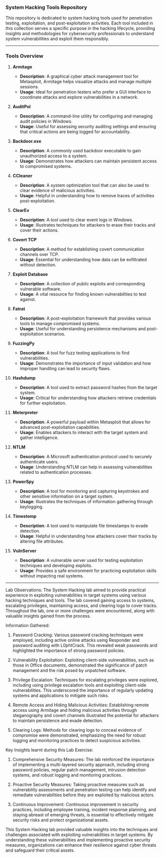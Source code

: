 ### System Hacking Tools Repository
 This repository is dedicated to system hacking tools used for penetration testing, exploitation, and post-exploitation activities. Each tool included in this collection serves a specific purpose in the hacking lifecycle, providing insights and methodologies for cybersecurity professionals to understand system vulnerabilities and exploit them responsibly.

---

### Tools Overview

1. **Armitage**
   - **Description**: A graphical cyber attack management tool for Metasploit, Armitage helps visualize attacks and manage multiple sessions.
   - **Usage**: Ideal for penetration testers who prefer a GUI interface to coordinate attacks and explore vulnerabilities in a network.

2. **AuditPol**
   - **Description**: A command-line utility for configuring and managing audit policies in Windows.
   - **Usage**: Useful for assessing security auditing settings and ensuring that critical actions are being logged for accountability.

3. **Backdoor.exe**
   - **Description**: A commonly used backdoor executable to gain unauthorized access to a system.
   - **Usage**: Demonstrates how attackers can maintain persistent access to compromised systems.

4. **CCleaner**
   - **Description**: A system optimization tool that can also be used to clear evidence of malicious activities.
   - **Usage**: Helpful in understanding how to remove traces of activities post-exploitation.

5. **ClearEv**
   - **Description**: A tool used to clear event logs in Windows.
   - **Usage**: Illustrates techniques for attackers to erase their tracks and cover their actions.

6. **Covert TCP**
   - **Description**: A method for establishing covert communication channels over TCP.
   - **Usage**: Essential for understanding how data can be exfiltrated without detection.

7. **Exploit Database**
   - **Description**: A collection of public exploits and corresponding vulnerable software.
   - **Usage**: A vital resource for finding known vulnerabilities to test against.

8. **Fatrat**
   - **Description**: A post-exploitation framework that provides various tools to manage compromised systems.
   - **Usage**: Useful for understanding persistence mechanisms and post-exploitation scenarios.

9. **FuzzingPy**
   - **Description**: A tool for fuzz testing applications to find vulnerabilities.
   - **Usage**: Demonstrates the importance of input validation and how improper handling can lead to security flaws.

10. **Hashdump**
    - **Description**: A tool used to extract password hashes from the target system.
    - **Usage**: Critical for understanding how attackers retrieve credentials for further exploitation.

11. **Meterpreter**
    - **Description**: A powerful payload within Metasploit that allows for advanced post-exploitation capabilities.
    - **Usage**: Enables attackers to interact with the target system and gather intelligence.

12. **NTLM**
    - **Description**: A Microsoft authentication protocol used to securely authenticate users.
    - **Usage**: Understanding NTLM can help in assessing vulnerabilities related to authentication processes.

13. **PowerSpy**
    - **Description**: A tool for monitoring and capturing keystrokes and other sensitive information on a target system.
    - **Usage**: Illustrates the techniques of information gathering through keylogging.

14. **Timestomp**
    - **Description**: A tool used to manipulate file timestamps to evade detection.
    - **Usage**: Helpful in understanding how attackers cover their tracks by altering file attributes.

15. **VulnServer**
    - **Description**: A vulnerable server used for testing exploitation techniques and developing exploits.
    - **Usage**: Provides a safe environment for practicing exploitation skills without impacting real systems.

---

Lab Observations: The System Hacking lab aimed to provide practical experience in exploiting vulnerabilities in target systems using various hacking techniques and tools. The lab covered gaining access to systems, escalating privileges, maintaining access, and clearing logs to cover tracks. Throughout the lab, one or more challenges were encountered, along with valuable insights gained from the process.

Information Gathered:
1. Password Cracking: Various password cracking techniques were employed, including active online attacks using Responder and password auditing with L0phtCrack. This revealed weak passwords and highlighted the importance of strong password policies.
   
2. Vulnerability Exploitation: Exploiting client-side vulnerabilities, such as those in Office documents, demonstrated the significance of patch management and the risk posed by unpatched software.

3. Privilege Escalation: Techniques for escalating privileges were explored, including using privilege escalation tools and exploiting client-side vulnerabilities. This underscored the importance of regularly updating systems and applications to mitigate such risks.

4. Remote Access and Hiding Malicious Activities: Establishing remote access using Armitage and hiding malicious activities through steganography and covert channels illustrated the potential for attackers to maintain persistence and evade detection.

5. Clearing Logs: Methods for clearing logs to conceal evidence of compromise were demonstrated, emphasizing the need for robust logging and monitoring practices to detect suspicious activities.

Key Insights learnt during this Lab Exercise:
1. Comprehensive Security Measures: The lab reinforced the importance of implementing a multi-layered security approach, including strong password policies, regular patch management, intrusion detection systems, and robust logging and monitoring practices.
   
2. Proactive Security Measures: Taking proactive measures such as vulnerability assessments and penetration testing can help identify and remediate vulnerabilities before they are exploited by malicious actors.
   
3. Continuous Improvement: Continuous improvement in security practices, including employee training, incident response planning, and staying abreast of emerging threats, is essential to effectively mitigate security risks and protect organizational assets.

This System Hacking lab provided valuable insights into the techniques and challenges associated with exploiting vulnerabilities in target systems. By understanding these vulnerabilities and implementing proactive security measures, organizations can enhance their resilience against cyber threats and safeguard their critical assets.
